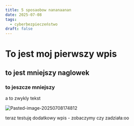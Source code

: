 ```yaml
---
title: 5 sposaobow nananaanan
date: 2025-07-08
tags:
  - cyberbezpieczeństwo
draft: false
---
```

# To jest moj pierwszy wpis
## to jest mniejszy naglowek
### to jeszcze mniejszy

a to zwykly tekst

![Pasted-image-20250708174812](/images/Pasted-image-20250708174812.png)

teraz testuję dodatkowy wpis - zobaczymy czy zadziała:oo